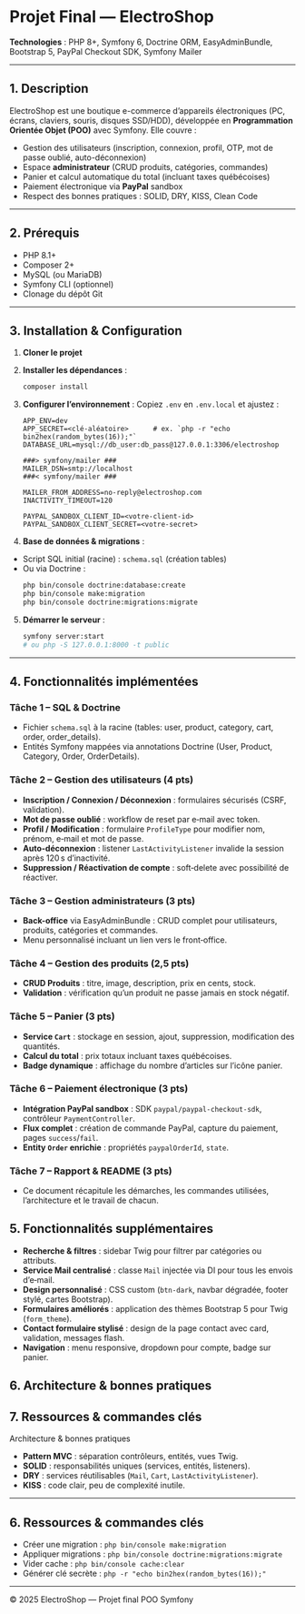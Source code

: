 # Projet Final — ElectroShop 

   
**Technologies** : PHP 8+, Symfony 6, Doctrine ORM, EasyAdminBundle, Bootstrap 5, PayPal Checkout SDK, Symfony Mailer

---

## 1. Description

ElectroShop est une boutique e-commerce d’appareils électroniques (PC, écrans, claviers, souris, disques SSD/HDD), développée en **Programmation Orientée Objet (POO)** avec Symfony. Elle couvre :

- Gestion des utilisateurs (inscription, connexion, profil, OTP, mot de passe oublié, auto-déconnexion)
- Espace **administrateur** (CRUD produits, catégories, commandes)
- Panier et calcul automatique du total (incluant taxes québécoises)
- Paiement électronique via **PayPal** sandbox
- Respect des bonnes pratiques : SOLID, DRY, KISS, Clean Code

---
          
## 2. Prérequis

- PHP 8.1+
- Composer 2+
- MySQL (ou MariaDB)
- Symfony CLI (optionnel)
- Clonage du dépôt Git

---

## 3. Installation & Configuration

1. **Cloner le projet** 


2. **Installer les dépendances** :
   ```bash
   composer install
   ```

3. **Configurer l’environnement** :
   Copiez `.env` en `.env.local` et ajustez :
   ```dotenv
   APP_ENV=dev
   APP_SECRET=<clé-aléatoire>      # ex. `php -r "echo bin2hex(random_bytes(16));"`
   DATABASE_URL=mysql://db_user:db_pass@127.0.0.1:3306/electroshop

   ###> symfony/mailer ###
   MAILER_DSN=smtp://localhost
   ###< symfony/mailer ###

   MAILER_FROM_ADDRESS=no-reply@electroshop.com
   INACTIVITY_TIMEOUT=120

   PAYPAL_SANDBOX_CLIENT_ID=<votre-client-id>
   PAYPAL_SANDBOX_CLIENT_SECRET=<votre-secret>
   ```

4. **Base de données & migrations** :
  - Script SQL initial (racine) : `schema.sql` (création tables)
  - Ou via Doctrine :
    ```bash
    php bin/console doctrine:database:create
    php bin/console make:migration
    php bin/console doctrine:migrations:migrate
    ```

5. **Démarrer le serveur** :
   ```bash
   symfony server:start
   # ou php -S 127.0.0.1:8000 -t public
   ```

---

## 4. Fonctionnalités implémentées

### Tâche 1 – SQL & Doctrine
- Fichier `schema.sql` à la racine (tables: user, product, category, cart, order, order_details).
- Entités Symfony mappées via annotations Doctrine (User, Product, Category, Order, OrderDetails).

### Tâche 2 – Gestion des utilisateurs (4 pts)
- **Inscription / Connexion / Déconnexion** : formulaires sécurisés (CSRF, validation).
- **Mot de passe oublié** : workflow de reset par e‑mail avec token.
- **Profil / Modification** : formulaire `ProfileType` pour modifier nom, prénom, e‑mail et mot de passe.
- **Auto-déconnexion** : listener `LastActivityListener` invalide la session après 120 s d’inactivité.
- **Suppression / Réactivation de compte** : soft‑delete avec possibilité de réactiver.

### Tâche 3 – Gestion administrateurs (3 pts)
- **Back-office** via EasyAdminBundle : CRUD complet pour utilisateurs, produits, catégories et commandes.
- Menu personnalisé incluant un lien vers le front‑office.

### Tâche 4 – Gestion des produits (2,5 pts)
- **CRUD Produits** : titre, image, description, prix en cents, stock.
- **Validation** : vérification qu’un produit ne passe jamais en stock négatif.

### Tâche 5 – Panier (3 pts)
- **Service `Cart`** : stockage en session, ajout, suppression, modification des quantités.
- **Calcul du total** : prix totaux incluant taxes québécoises.
- **Badge dynamique** : affichage du nombre d’articles sur l’icône panier.

### Tâche 6 – Paiement électronique (3 pts)
- **Intégration PayPal sandbox** : SDK `paypal/paypal-checkout-sdk`, contrôleur `PaymentController`.
- **Flux complet** : création de commande PayPal, capture du paiement, pages `success`/`fail`.
- **Entity `Order` enrichie** : propriétés `paypalOrderId`, `state`.

### Tâche 7 – Rapport & README (3 pts)
- Ce document récapitule les démarches, les commandes utilisées, l’architecture et le travail de chacun.

## 5. Fonctionnalités supplémentaires
- **Recherche & filtres** : sidebar Twig pour filtrer par catégories ou attributs.
- **Service Mail centralisé** : classe `Mail` injectée via DI pour tous les envois d’e‑mail.
- **Design personnalisé** : CSS custom (`btn-dark`, navbar dégradée, footer stylé, cartes Bootstrap).
- **Formulaires améliorés** : application des thèmes Bootstrap 5 pour Twig (`form_theme`).
- **Contact formulaire stylisé** : design de la page contact avec card, validation, messages flash.
- **Navigation** : menu responsive, dropdown pour compte, badge sur panier.

## 6. Architecture & bonnes pratiques

## 7. Ressources & commandes clés

Architecture & bonnes pratiques

- **Pattern MVC** : séparation contrôleurs, entités, vues Twig.
- **SOLID** : responsabilités uniques (services, entités, listeners).
- **DRY** : services réutilisables (`Mail`, `Cart`, `LastActivityListener`).
- **KISS** : code clair, peu de complexité inutile.

---

## 6. Ressources & commandes clés

- Créer une migration : `php bin/console make:migration`
- Appliquer migrations : `php bin/console doctrine:migrations:migrate`
- Vider cache : `php bin/console cache:clear`
- Générer clé secrète : `php -r "echo bin2hex(random_bytes(16));"`

---


© 2025 ElectroShop — Projet final POO Symfony

